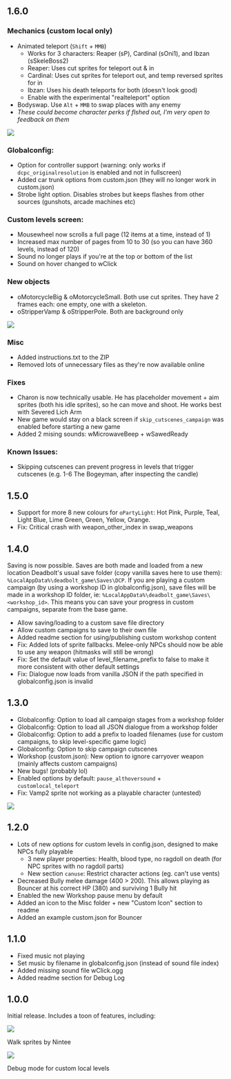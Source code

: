 
## 1.6.0

### Mechanics (custom local only)

- Animated teleport (`Shift` + `MMB`)
  - Works for 3 characters: Reaper (sP), Cardinal (sOni1), and Ibzan (sSkeleBoss2)
  - Reaper: Uses cut sprites for teleport out & in
  - Cardinal: Uses cut sprites for teleport out, and temp reversed sprites for in
  - Ibzan: Uses his death teleports for both (doesn't look good)
  - Enable with the experimental "realteleport" option
- Bodyswap. Use `Alt` + `MMB` to swap places with any enemy
- _These could become character perks if flshed out, I'm very open to feedback on them_

![](@/assets/images/screenshots/1.6/teleport-finished.gif)

### Globalconfig:

- Option for controller support (warning: only works if `dcpc_originalresolution` is enabled and not in fullscreen)
- Added car trunk options from custom.json (they will no longer work in custom.json)
- Strobe light option. Disables strobes but keeps flashes from other sources (gunshots, arcade machines etc)

### Custom levels screen:

- Mousewheel now scrolls a full page (12 items at a time, instead of 1)
- Increased max number of pages from 10 to 30 (so you can have 360 levels, instead of 120)
- Sound no longer plays if you're at the top or bottom of the list
- Sound on hover changed to wClick

### New objects

- oMotorcycleBig & oMotorcycleSmall. Both use cut sprites. They have 2 frames each: one empty, one with a skeleton.
- oStripperVamp & oStripperPole. Both are background only

![](@/assets/images/screenshots/1.6/stripper.gif)

### Misc

- Added instructions.txt to the ZIP
- Removed lots of unnecessary files as they're now available online

### Fixes

- Charon is now technically usable. He has placeholder movement + aim sprites (both his idle sprites), so he can move and shoot. He works best with Severed Lich Arm
- New game would stay on a black screen if `skip_cutscenes_campaign` was enabled before starting a new game
- Added 2 mising sounds: wMicrowaveBeep + wSawedReady

### Known Issues:

- Skipping cutscenes can prevent progress in levels that trigger cutscenes (e.g. 1-6 The Bogeyman, after inspecting the candle)



## 1.5.0

- Support for more 8 new colours for `oPartyLight`: Hot Pink, Purple, Teal, Light Blue, Lime Green, Green, Yellow, Orange.
- Fix: Critical crash with weapon_other_index in swap_weapons



## 1.4.0

Saving is now possible. Saves are both made and loaded from a new location Deadbolt's usual save folder (copy vanilla saves here to use them): `%LocalAppData%\deadbolt_game\Saves\DCP`. If you are playing a custom campaign (by using a workshop ID in globalconfig.json), save files will be made in a workshop ID folder, ie: `%LocalAppData%\deadbolt_game\Saves\<workshop_id>`. This means you can save your progress in custom campaigns, separate from the base game.

- Allow saving/loading to a custom save file directory
- Allow custom campaigns to save to their own file
- Added readme section for using/publishing custom workshop content
- Fix: Added lots of sprite fallbacks. Melee-only NPCs should now be able to use any weapon (hitmasks will still be wrong)
- Fix: Set the default value of level_filename_prefix to false to make it more consistent with other default settings
- Fix: Dialogue now loads from vanilla JSON if the path specified in globalconfig.json is invalid

## 1.3.0

- Globalconfig: Option to load all campaign stages from a workshop folder
- Globalconfig: Option to load all JSON dialogue from a workshop folder
- Globalconfig: Option to add a prefix to loaded filenames (use for custom campaigns, to skip level-specific game logic)
- Globalconfig: Option to skip campaign cutscenes
- Workshop (custom.json): New option to ignore carryover weapon (mainly affects custom campaigns)
- New bugs! (probably lol)
- Enabled options by default: `pause_althoversound` + `customlocal_teleport`
- Fix: Vamp2 sprite not working as a playable character (untested)

![](@/assets/images/screenshots/1.3.0/charon-lich-arm.gif)

## 1.2.0

- Lots of new options for custom levels in config.json, designed to make NPCs fully playable
    - 3 new player properties: Health, blood type, no ragdoll on death (for NPC sprites with no ragdoll parts)
    - New section `canuse`: Restrict character actions (eg. can't use vents)
- Decreased Bully melee damage (400 > 200). This allows playing as Bouncer at his correct HP (380) and surviving 1 Bully hit
- Enabled the new Workshop pause menu by default
- Added an icon to the Misc folder + new "Custom Icon" section to readme
- Added an example custom.json for Bouncer

## 1.1.0

- Fixed music not playing
- Set music by filename in globalconfig.json (instead of sound file index)
- Added missing sound file wClick.ogg
- Added readme section for Debug Log

## 1.0.0

Initial release. Includes a toon of features, including:

![](@/assets/images/screenshots/1.6/walk-stealth.gif)
<div class="md-image-caption">Walk sprites by Nintee</div>

![](@/assets/images/screenshots/features/debug-overlay.png)
<div class="md-image-caption">Debug mode for custom local levels</div>

